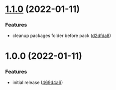 # [1.1.0](https://github.com/sitkoru/nuget-release-action/compare/v1.0.0...v1.1.0) (2022-01-11)


### Features

* cleanup packages folder before pack ([d2dfda8](https://github.com/sitkoru/nuget-release-action/commit/d2dfda852e139fea212520e3d91a190885d19758))

# 1.0.0 (2022-01-11)


### Features

* initial release ([469d4a6](https://github.com/sitkoru/nuget-release-action/commit/469d4a62aa16ff1fbc6b5cef3835f09563820f88))
